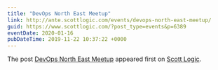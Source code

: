 ```yaml
---
title: "DevOps North East Meetup"
link: http://ante.scottlogic.com/events/devops-north-east-meetup/
guid: https://www.scottlogic.com/?post_type=events&p=6389
eventDate: 2020-01-16
pubDateTime: 2019-11-22 10:37:22 +0000
---
```


<p>The post <a rel="nofollow" href="http://ante.scottlogic.com/events/devops-north-east-meetup/">DevOps North East Meetup</a> appeared first on <a rel="nofollow" href="http://ante.scottlogic.com">Scott Logic</a>.</p>